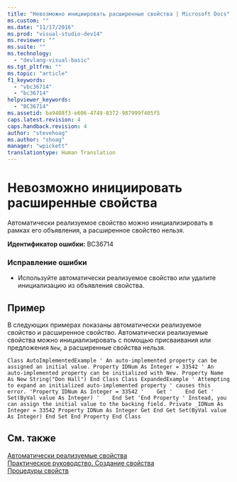 ```yaml
---
title: "Невозможно инициировать расширенные свойства | Microsoft Docs"
ms.custom: ""
ms.date: "11/17/2016"
ms.prod: "visual-studio-dev14"
ms.reviewer: ""
ms.suite: ""
ms.technology: 
  - "devlang-visual-basic"
ms.tgt_pltfrm: ""
ms.topic: "article"
f1_keywords: 
  - "vbc36714"
  - "bc36714"
helpviewer_keywords: 
  - "BC36714"
ms.assetid: ba9408f3-e606-4749-8372-987999f405f5
caps.latest.revision: 4
caps.handback.revision: 4
author: "stevehoag"
ms.author: "shoag"
manager: "wpickett"
translationtype: Human Translation
---
```

# Невозможно инициировать расширенные свойства
Автоматически реализуемое свойство можно инициализировать в рамках его объявления, а расширенное свойство нельзя.  
  
 **Идентификатор ошибки:** BC36714  
  
### Исправление ошибки  
  
-   Используйте автоматически реализуемое свойство или удалите инициализацию из объявления свойства.  
  
## Пример  
 В следующих примерах показаны автоматически реализуемое свойство и расширенное свойство. Автоматически реализуемые свойства можно инициализировать с помощью присваивания или предложения `New`, а расширенные свойства нельзя.  
  
```vb#  
Class AutoImplementedExample ' An auto-implemented property can be assigned an initial value. Property IDNum As Integer = 33542 ' An auto-implemented property can be initialized with New. Property Name As New String("Don Hall") End Class Class ExpandedExample ' Attempting to expand an initialized auto-implemented property ' causes this error. 'Property IDNum As Integer = 33542 '    Get '    End Get '    Set(ByVal value As Integer) '    End Set 'End Property ' Instead, you can assign the initial value to the backing field. Private _IDNum As Integer = 33542 Property IDNum As Integer Get End Get Set(ByVal value As Integer) End Set End Property End Class  
```  
  
## См. также  
 [Автоматически реализуемые свойства](../../visual-basic/programming-guide/language-features/procedures/auto-implemented-properties.md)   
 [Практическое руководство. Создание свойства](../../visual-basic/programming-guide/language-features/procedures/how-to-create-a-property.md)   
 [Процедуры свойств](../../visual-basic/programming-guide/language-features/procedures/property-procedures.md)